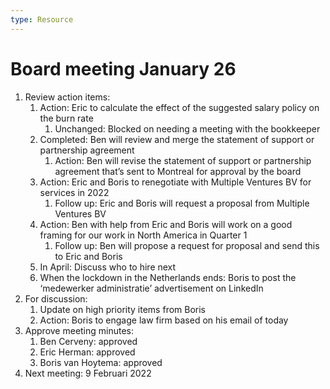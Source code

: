 ```yaml
---
type: Resource
---
```


# Board meeting January 26

1. Review action items:
   1. Action: Eric to calculate the effect of the suggested salary policy on the burn rate
      1. Unchanged: Blocked on needing a meeting with the bookkeeper
   2. Completed: Ben will review and merge the statement of support or partnership agreement
      1. Action: Ben will revise the statement of support or partnership agreement that’s sent to Montreal for approval by the board
   3. Action: Eric and Boris to renegotiate with Multiple Ventures BV for services in 2022
      1. Follow up: Eric and Boris will request a proposal from Multiple Ventures BV
   4. Action: Ben with help from Eric and Boris will work on a good framing for our work in North America in Quarter 1
      1. Follow up: Ben will propose a request for proposal and send this to Eric and Boris
   5. In April: Discuss who to hire next
   6. When the lockdown in the Netherlands ends: Boris to post the ‘medewerker administratie’ advertisement on LinkedIn
2. For discussion:
   1. Update on high priority items from Boris
   2. Action: Boris to engage law firm based on his email of today
3. Approve meeting minutes:
   1. Ben Cerveny: approved
   2. Eric Herman: approved
   3. Boris van Hoytema: approved
4. Next meeting: 9 Februari 2022
